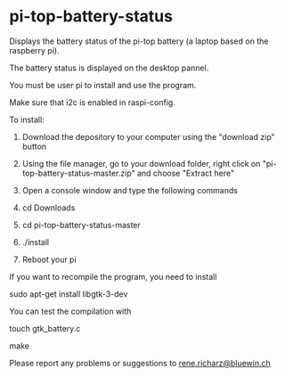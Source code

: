 # pi-top-battery-status

Displays the battery status of the pi-top battery (a laptop based on the raspberry pi).

The battery status is displayed on the desktop pannel.

You must be user pi to install and use the program.

Make sure that i2c is enabled in raspi-config.  

To install:

  1. Download the depository to your computer using the "download zip" button

  2. Using the file manager, go to your download folder,
 right click on "pi-top-battery-status-master.zip" and choose "Extract here"

  3. Open a console window and type the following commands

  4. cd Downloads

  5. cd pi-top-battery-status-master

  6. ./install

  7. Reboot your pi

If you want to recompile the program, you need to install

  sudo apt-get install libgtk-3-dev

You can test the compilation with

  touch gtk_battery.c

  make
  
Please report any problems or suggestions to
  rene.richarz@bluewin.ch
